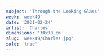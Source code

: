 ```yaml
---
subject: 'Through the Looking Glass'
week: 'week49'
date: '2021-02-24'
artist: 'Charles'
dimensions: '30x30 cm'
slug: 'week49/Charles.jpg'
sold: 'true'
---
```


